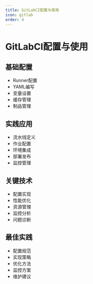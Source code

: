```yaml
---
title: GitLabCI配置与使用
icon: gitlab
order: 4
---
```


# GitLabCI配置与使用

## 基础配置
- Runner配置
- YAML编写
- 变量设置
- 缓存管理
- 制品管理

## 实践应用
- 流水线定义
- 作业配置
- 环境集成
- 部署发布
- 监控管理

## 关键技术
- 配置实现
- 性能优化
- 资源管理
- 监控分析
- 问题诊断

## 最佳实践
- 配置规范
- 实现策略
- 优化方法
- 监控方案
- 维护建议
